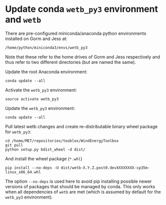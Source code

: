 # Update conda ```wetb_py3``` environment and ```wetb```

There are pre-configured miniconda/anaconda python environments installed on
Gorm and Jess at:

```
/home/python/miniconda3/envs/wetb_py3
```
Note that these refer to the home drives of Gorm and Jess respectively and thus
refer to two different directories (but are named the same).

Update the root Anaconda environment:

```
conda update --all
```

Activate the ```wetb_py3``` environment:

```
source activate wetb_py3
```


Update the ```wetb_py3``` environment:

```
conda update --all
```

Pull latest wetb changes and create re-distributable binary wheel package for ```wetb_py3```:

```
cd /home/MET/repositories/tooblox/WindEnergyToolbox
git pull
python setup.py bdist_wheel -d dist/
```

And install the wheel package (```*.whl```)

```
pip install --no-deps -U dist/wetb-X.Y.Z.post0.devXXXXXXXX-cp35m-linux_x86_64.whl
```

The option ```--no-deps``` is used here to avoid pip installing possible newer
versions of packages that should be managed by conda. This only works when all
dependencies of ```wetb``` are met (which is assumed by default for the
```wetb_py3``` environment).

